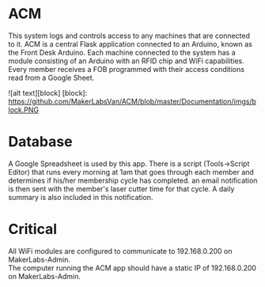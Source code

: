 # ACM
This system logs and controls access to any machines that are connected to it.
ACM is a central Flask application connected to an Arduino, known as the Front Desk Arduino.
Each machine connected to the system has a module consisting of an Arduino with an RFID chip 
and WiFi capabilities. Every member receives a FOB programmed with their access conditions 
read from a Google Sheet.  
  
![alt text][block]
[block]: https://github.com/MakerLabsVan/ACM/blob/master/Documentation/imgs/block.PNG

# Database
A Google Spreadsheet is used by this app. There is a script (Tools->Script Editor) that runs 
every morning at 1am that goes through each member and determines if his/her membership cycle 
has completed. an email notification is then sent with the member's laser cutter time for that 
cycle. A daily summary is also included in this notification.

# Critical
All WiFi modules are configured to communicate to 192.168.0.200 on MakerLabs-Admin.  
The computer running the ACM app should have a static IP of 192.168.0.200 on MakerLabs-Admin.